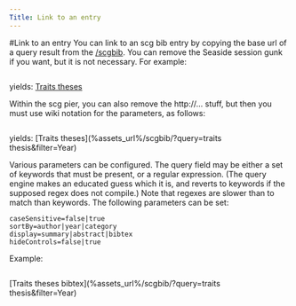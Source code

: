 ```yaml
---
Title: Link to an entry
---
```


#Link to an entry
You can link to an scg bib entry by copying the base url of a query result from the [/scgbib](%assets_url%/scgbib/?query=&filter=Year). You can remove the Seaside session gunk if you want, but it is not necessary.
For example:
```*Traits theses>http://scg.unibe.ch/scgbib?query=traits+thesis*
```
yields:
[Traits theses](http://scg.unibe.ch/scgbib?query=traits+thesis)

Within the scg pier, you can also remove the http://... stuff, but then you must use wiki notation for the parameters, as follows:
```*Traits theses>/scgbib|query=traits thesis*
```
yields: [Traits theses](%assets_url%/scgbib/?query=traits thesis&filter=Year)

Various parameters can be configured. The query field may be either a set of keywords that must be present, or a regular expression. (The query engine makes an educated guess which it is, and reverts to keywords if the supposed regex does not compile.) Note that regexes are slower than to match than keywords.
The following parameters can be set:
```query=<keywords|regexString>
caseSensitive=false|true
sortBy=author|year|category
display=summary|abstract|bibtex
hideControls=false|true
```

Example:
```*Traits theses bibtex>/scgbib|query=traits thesis|display=bibtex|hideControls=true*
```
[Traits theses bibtex](%assets_url%/scgbib/?query=traits thesis&filter=Year)

